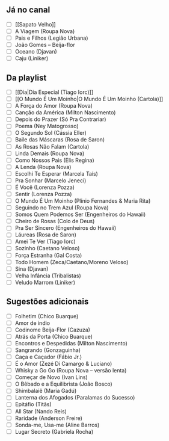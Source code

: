 ## Já no canal

- [ ] [[Sapato Velho]]
- [ ] A Viagem (Roupa Nova)
- [ ] Pais e Filhos (Legião Urbana)
- [ ] João Gomes – Beija-flor
- [ ] Oceano (Djavan)
- [ ] Caju (Liniker)

## Da playlist

- [ ] [[Dia|Dia Especial (Tiago Iorc)]]
- [ ] [[O Mundo É Um Moinho|O Mundo É Um Moinho (Cartola)]]
- [ ] A Força do Amor (Roupa Nova)
- [ ] Canção da América (Milton Nascimento)
- [ ] Depois do Prazer (Só Pra Contrariar)
- [ ] Poema (Ney Matogrosso)
- [ ] O Segundo Sol (Cássia Eller)
- [ ] Baile das Máscaras (Rosa de Saron)
- [ ] As Rosas Não Falam (Cartola)
- [ ] Linda Demais (Roupa Nova)
- [ ] Como Nossos Pais (Elis Regina)
- [ ] A Lenda (Roupa Nova)
- [ ] Escolhi Te Esperar (Marcela Taís)
- [ ] Pra Sonhar (Marcelo Jeneci)
- [ ] É Você (Lorenza Pozza)
- [ ] Sentir (Lorenza Pozza)
- [ ] O Mundo É Um Moinho (Plínio Fernandes & Maria Rita)
- [ ] Seguindo no Trem Azul (Roupa Nova)
- [ ] Somos Quem Podemos Ser (Engenheiros do Hawaii)
- [ ] Cheiro de Rosas (Colo de Deus)
- [ ] Pra Ser Sincero (Engenheiros do Hawaii)
- [ ] Láureas (Rosa de Saron)
- [ ] Amei Te Ver (Tiago Iorc)
- [ ] Sozinho (Caetano Veloso)
- [ ] Força Estranha (Gal Costa)
- [ ] Todo Homem (Zeca/Caetano/Moreno Veloso)
- [ ] Sina (Djavan)
- [ ] Velha Infância (Tribalistas)
- [ ] Veludo Marrom (Liniker)

## Sugestões adicionais

- [ ] Folhetim (Chico Buarque)
- [ ] Amor de índio
- [ ] Codinome Beija-Flor (Cazuza)
- [ ] Atrás da Porta (Chico Buarque)
- [ ] Encontros e Despedidas (Milton Nascimento)
- [ ] Sangrando (Gonzaguinha)
- [ ] Caça e Caçador (Fábio Jr.)
- [ ] É o Amor (Zezé Di Camargo & Luciano)
- [ ] Whisky a Go Go (Roupa Nova – versão lenta)
- [ ] Começar de Novo (Ivan Lins)
- [ ] O Bêbado e a Equilibrista (João Bosco)
- [ ] Shimbalaiê (Maria Gadú)
- [ ] Lanterna dos Afogados (Paralamas do Sucesso)
- [ ] Epitáfio (Titãs)
- [ ] All Star (Nando Reis)
- [ ] Raridade (Anderson Freire)
- [ ] Sonda-me, Usa-me (Aline Barros)
- [ ] Lugar Secreto (Gabriela Rocha)
